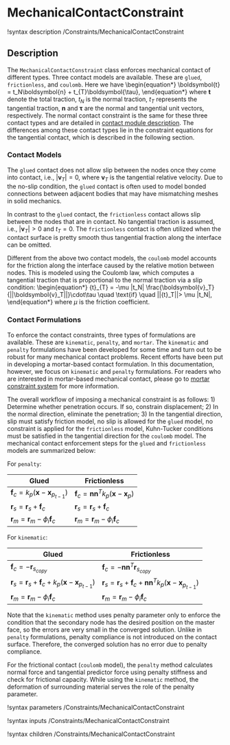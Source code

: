 # MechanicalContactConstraint

!syntax description /Constraints/MechanicalContactConstraint

## Description

The `MechanicalContactConstraint` class enforces mechanical contact of different types. Three contact models are available. These are `glued`, `frictionless`, and `coulomb`. Here we have
\begin{equation*}
\boldsymbol{t} = t_N\boldsymbol{n} + t_{T}\boldsymbol{\tau},
\end{equation*}
where $\boldsymbol{t}$ denote the total traction, $t_N$ is the normal traction, $t_{T}$ represents the tangential traction, $\boldsymbol{n}$ and $\boldsymbol{\tau}$ are the normal and tangential unit vectors, respectively. The normal contact constraint is the same for these three contact types and are detailed in [contact module description](/modules/contact/index.html). The differences among these contact types lie in the constraint equations for the tangential contact, which is described in the following section.

### Contact Models

The `glued` contact does not allow slip between the nodes once they come into contact, i.e., $|\boldsymbol{v}_{T}| = 0$,
where $\boldsymbol{v}_{T}$ is the tangential relative velocity.
 Due to the no-slip condition, the `glued` contact is often used to model bonded connections between adjacent bodies that may have mismatching meshes in solid mechanics.

In contrast to the `glued` contact, the `frictionless` contact allows slip between the nodes that are in contact. No tangential traction is assumed, i.e., $|\boldsymbol{v}_{T}| > 0$ and ${t}_{T} = {0}$. The `frictionless` contact is often utilized when the contact surface is pretty smooth thus tangential fraction along the interface can be omitted.

Different from the above two contact models, the `coulomb` model accounts for the friction along the interface caused by the relative motion between nodes. This is modeled using the Coulomb law, which computes a tangential traction that is proportional to the normal traction via a slip condition:
\begin{equation*}
{t}_{T} = -\mu |t_N| \frac{\boldsymbol{v}_T}{||\boldsymbol{v}_T||}\cdot\tau \quad \text{if} \quad ||{t}_T||> \mu |t_N|,
\end{equation*}
where $\mu$ is the friction coefficient.

### Contact Formulations

To enforce the contact constraints, three types of formulations are available. These are `kinematic`, `penalty`, and `mortar`.
The `kinematic` and `penalty` formulations have been developed for some time and turn out to be robust for many mechanical contact problems. Recent efforts have been put in developing a mortar-based contact formulation. In this documentation, however,  we focus on `kinematic` and `penalty` formulations. For readers who are interested in mortar-based mechanical contact, please go to [mortar constraint system](Constraints/index.md) for more information.

The overall workflow of imposing a mechanical constraint is as follows: 1) Determine whether penetration occurs. If so, constrain displacement; 2) In the normal direction, eliminate the penetration; 3) In the tangential direction, slip must satisfy friction model, no slip is allowed for the `glued` model, no constraint is applied for the `frictionless` model, Kuhn-Tucker conditions must be satisfied in the tangential direction for the `coulomb` model. The mechanical contact enforcement steps for the `glued` and `frictionless` models are summarized below:

For `penalty`:

|  Glued  | Frictionless |
| ---------- | ------------ |
|  $\boldsymbol{f}_c = k_p (\boldsymbol{x} - \boldsymbol{x}_{p_{t-1}})$     | $\boldsymbol{f}_c = \boldsymbol{n}\boldsymbol{n}^{T} k_p (\boldsymbol{x} - \boldsymbol{x}_p)$ |
|  $\boldsymbol{r}_s = \boldsymbol{r}_s + \boldsymbol{f}_c$    | $\boldsymbol{r}_s = \boldsymbol{r}_s + \boldsymbol{f}_c$ |
|  $\boldsymbol{r}_m = \boldsymbol{r}_m - \phi_i\boldsymbol{f}_c$     | $\boldsymbol{r}_m = \boldsymbol{r}_m - \phi_i \boldsymbol{f}_c$ |

For `kinematic`:

|  Glued  | Frictionless |
| ---------- | ------------ |
|  $\boldsymbol{f}_c = -\boldsymbol{r}_{s_{copy}}$     | $\boldsymbol{f}_c = -\boldsymbol{n}\boldsymbol{n}^{T} \boldsymbol{r}_{s_{copy}}$  |
|  $\boldsymbol{r}_s = \boldsymbol{r}_s+\boldsymbol{f}_c+k_p(\boldsymbol{x} - \boldsymbol{x}_{p_{t-1}})$     | $\boldsymbol{r}_s = \boldsymbol{r}_s + \boldsymbol{f}_c + \boldsymbol{n}\boldsymbol{n}^{T} k_p (\boldsymbol{x} - \boldsymbol{x}_{p_{t-1}})$ |
|  $\boldsymbol{r}_m = \boldsymbol{r}_m - \phi_i \boldsymbol{f}_c$     | $\boldsymbol{r}_m = \boldsymbol{r}_m - \phi_i \boldsymbol{f}_c$ |

Note that the `kinematic` method uses penalty parameter only to enforce the condition that the secondary node has the desired position on the master face, so the errors are very small in the converged solution. Unlike in `penalty` formulations, penalty compliance is not introduced on the contact surface. Therefore, the converged solution has no error due to penalty compliance.

For the frictional contact (`coulomb` model), the `penalty` method calculates normal force and tangential predictor force using penalty stiffness and check for frictional capacity. While using the `kinematic` method, the deformation of surrounding material serves the role of the penalty parameter.


!syntax parameters /Constraints/MechanicalContactConstraint

!syntax inputs /Constraints/MechanicalContactConstraint

!syntax children /Constraints/MechanicalContactConstraint
